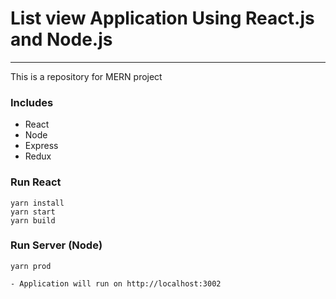 # List view Application Using React.js and Node.js
---
This is a repository for MERN project
### Includes
- React
- Node
- Express
- Redux
### Run React
```
yarn install
yarn start
yarn build
```

### Run Server (Node)
```
yarn prod
```

```
- Application will run on http://localhost:3002